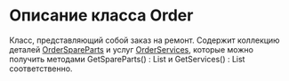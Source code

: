 # Описание класса Order
Класс, представляющий собой заказ на ремонт. Содержит коллекцию деталей [OrderSpareParts](./orderSpareParts.md "Класс OrderSpareParts") и услуг [OrderServices](./orderServices.md "Класс OrderServices"), которые можно получить методами GetSpareParts() : List<OrderSpareParts> и GetServices() : List<OrderServices> соответственно.
